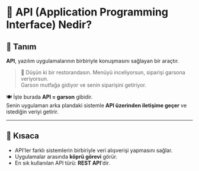 # 📘 API (Application Programming Interface) Nedir?

## 🔹 Tanım
**API**, yazılım uygulamalarının birbiriyle konuşmasını sağlayan bir araçtır.

> 🧠 Düşün ki bir restorandasın. Menüyü inceliyorsun, siparişi garsona veriyorsun.  
> Garson mutfağa gidiyor ve senin siparişini getiriyor.

🍽️ İşte burada **API = garson** gibidir.  
Senin uygulaman arka plandaki sistemle **API üzerinden iletişime geçer** ve istediğin veriyi getirir.

---

## 🔹 Kısaca
- API'ler farklı sistemlerin birbiriyle veri alışverişi yapmasını sağlar.
- Uygulamalar arasında **köprü görevi** görür.
- En sık kullanılan API türü: **REST API**'dir.

